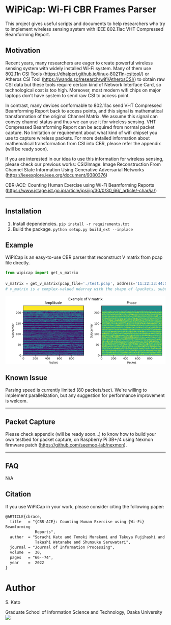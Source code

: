 # WiPiCap: Wi-Fi CBR Frames Parser
This project gives useful scripts and documents to help researchers who try to implement wireless sensing system with IEEE 802.11ac VHT Compressed Beamforming Report.

## Motivation

Recent years, many researchers are eager to create powerful wireless sensing system with widely installed Wi-Fi system.  Many of them use 802.11n CSI Tools (https://dhalperi.github.io/linux-80211n-csitool/) or Atheros CSI Tool (https://wands.sg/research/wifi/AtherosCSI/) to obtain raw CSI data but these tools require certain kind of Network Interface Card, so technological cost is too high.  Moreover, most modern wifi chips on major laptops don't have system to send raw CSI to access point.

In contrast, many devices conformable to 802.11ac send VHT Compressed Beamforming Report back to access points, and this signal is mathematical transformation of the original Channel Matrix.  We assume this signal can convey channel status and thus we can use it for wireless sensing.  VHT Compressed Beamforming Report can be acquired from normal packet capture.  No limitation or requirement about what kind of wifi chipset you use to capture wireless packets.  For more detailed information about mathematical transformation from CSI into CBR, please refer the appendix (will be ready soon).

If you are interested in our idea to use this information for wireless sensing, please check our previous works:
CSI2Image: Image Reconstruction From Channel State Information Using Generative Adversarial Networks (https://ieeexplore.ieee.org/document/9380376)

CBR-ACE: Counting Human Exercise using Wi-Fi Beamforming Reports (https://www.jstage.jst.go.jp/article/ipsjjip/30/0/30_66/_article/-char/ja/)

---

## Installation
1. Install dependencies. `pip install -r requirements.txt`
2. Build the package. `python setup.py build_ext --inplace`

## Example
WiPiCap is an easy-to-use CBR parser that reconstruct V matrix from pcap file directly.
```python
from wipicap import get_v_matrix

v_matrix = get_v_matrix(pcap_file='./test.pcap', address='11:22:33:44:55:66', bw=80)
# v_matrix is a complex-valued ndarray with the shape of (packets, subcarriers, rx, tx)
```

![wipicap_example](wipicap_example.png)

## Known Issue
Parsing speed is currently limited (80 packets/sec).  We're willing to implement parallelization, but any suggestion for performance improvement is welcom.

---

## Packet Capture
Please check appendix (will be ready soon...) to know how to build your own testbed for packet capture, on Raspberry Pi 3B+/4 using Nexmon firmware patch (https://github.com/seemoo-lab/nexmon).

---

## FAQ
N/A

## Citation
If you use WiPiCap in your work, please consider citing the following paper:
```
@ARTICLE{cbrace,
  title   = "{CBR-ACE}: Counting Human Exercise using {Wi-Fi} Beamforming
             Reports",
  author  = "Sorachi Kato and Tomoki Murakami and Takuya Fujihashi and
             Takashi Watanabe and Shunsuke Saruwatari",
  journal = "Journal of Information Processing",
  volume  =  30,
  pages   = "66--74",
  year    =  2022
}
```

# Author
S. Kato

Graduate School of Information Science and Technology, Osaka University
<img src="https://upload.wikimedia.org/wikipedia/commons/1/15/%E5%A4%A7%E9%98%AA%E5%A4%A7%E5%AD%A6.svg" height="90">
